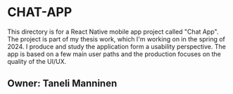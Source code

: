 # CHAT-APP

This directory is for a React Native mobile app project called "Chat App". The project is part of my thesis work, which I'm working on in the spring of 2024. 
I produce and study the application form a usability perspective. The app is based on a few main user paths and the production focuses on the quality of the UI/UX.

## Owner: Taneli Manninen
